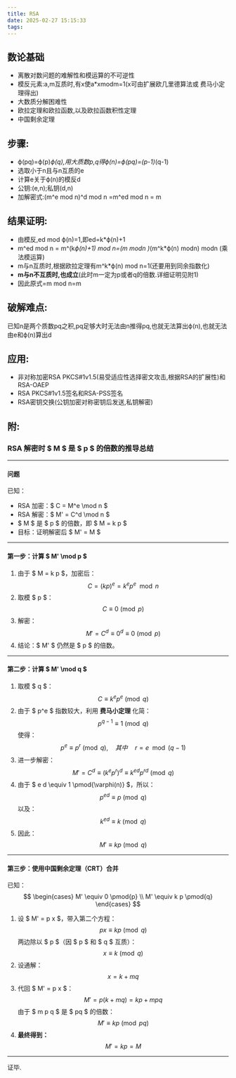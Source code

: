 ```yaml
---
title: RSA
date: 2025-02-27 15:15:33
tags:
---
```

## 数论基础
* 离散对数问题的难解性和模运算的不可逆性
* 模反元素:a,m互质时,有x使a*xmodm=1(x可由扩展欧几里德算法或 费马小定理得出)
* 大数质分解困难性
* 欧拉定理和欧拉函数,以及欧拉函数积性定理
* 中国剩余定理
## 步骤:
* ϕ(pq)=ϕ(p)*ϕ(q),用大质数p,q得ϕ(n)=ϕ(pq)=(p-1)*(q-1)
* 选取小于n且与n互质的e
* 计算e关于ϕ(n)的模反d
* 公钥:(e,n);私钥(d,n)
* 加解密式:(m^e mod n)^d mod n =m^ed mod n = m
## 结果证明:
* 由模反,ed mod ϕ(n)=1,即ed=k*ϕ(n)+1
* m^ed mod n = m^(k*ϕ(n)+1) mod n=(m modn )*(m^k*ϕ(n) modn) modn  (乘法模运算)
* m与n互质时,根据欧拉定理有m^k*ϕ(n) mod n=1(还要用到同余指数化)
* **m与n不互质时,也成立**(此时m一定为p或者q的倍数.详细证明见附1)
* 因此原式=m mod n=m
## 破解难点:
已知n是两个质数pq之积,pq足够大时无法由n推得pq,也就无法算出ϕ(n),也就无法由e和ϕ(n)算出d
## 应用:
* 非对称加密RSA PKCS#1v1.5(易受适应性选择密文攻击,根据RSA的扩展性)和RSA-OAEP
* RSA PKCS#1v1.5签名和RSA-PSS签名
* RSA密钥交换(公钥加密对称密钥后发送,私钥解密)
## 附:
### **RSA 解密时 $ M $ 是 $ p $ 的倍数的推导总结**
---

#### **问题**
已知：
- RSA 加密：$ C = M^e \mod n $
- RSA 解密：$ M' = C^d \mod n $
- $ M $ 是 $ p $ 的倍数，即 $ M = k p $
- 目标：证明解密后 $ M' = M $

---

#### **第一步：计算 $ M' \mod p $**
1. 由于 $ M = k p $，加密后：
   $$
   C = (k p)^e = k^e p^e \mod n
   $$
2. 取模 $ p $：
   $$
   C \equiv 0 \pmod{p}
   $$
3. 解密：
   $$
   M' = C^d \equiv 0^d \equiv 0 \pmod{p}
   $$
4. 结论：$ M' $ 仍然是 $ p $ 的倍数。

---

#### **第二步：计算 $ M' \mod q $**
1. 取模 $ q $：
   $$
   C \equiv k^e p^e \pmod{q}
   $$
2. 由于 $ p^e $ 指数较大，利用 **费马小定理** 化简：
   $$
   p^{q-1} \equiv 1 \pmod{q}
   $$
   使得：
   $$
   p^e \equiv p^r \pmod{q}, \quad 其中 \quad r = e \mod (q-1)
   $$
3. 进一步解密：
   $$
   M' = C^d \equiv (k^e p^r)^d \equiv k^{e d} p^{r d} \pmod{q}
   $$
4. 由于 $ e d \equiv 1 \pmod{\varphi(n)} $，所以：
   $$
   p^{e d} \equiv p \pmod{q}
   $$
   以及：
   $$
   k^{e d} \equiv k \pmod{q}
   $$
5. 因此：
   $$
   M' \equiv k p \pmod{q}
   $$

---

#### **第三步：使用中国剩余定理（CRT）合并**
已知：
$$
\begin{cases}
M' \equiv 0 \pmod{p} \\
M' \equiv k p \pmod{q}
\end{cases}
$$
1. 设 $ M' = p x $，带入第二个方程：
   $$
   p x \equiv k p \pmod{q}
   $$
   两边除以 $ p $（因 $ p $ 和 $ q $ 互质）：
   $$
   x \equiv k \pmod{q}
   $$
2. 设通解：
   $$
   x = k + m q
   $$
3. 代回 $ M' = p x $：
   $$
   M' = p (k + m q) = k p + m p q
   $$
   由于 $ m p q $ 是 $ pq $ 的倍数：
   $$
   M' \equiv k p \pmod{pq}
   $$
4. **最终得到：**
   $$
   M' = k p = M
   $$
---
证毕.